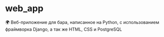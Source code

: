 # web_app
🌍 Веб-приложение для бара, написанное на Python, с использованием фраймворка Django, а так же HTML, CSS и PostgreSQL
